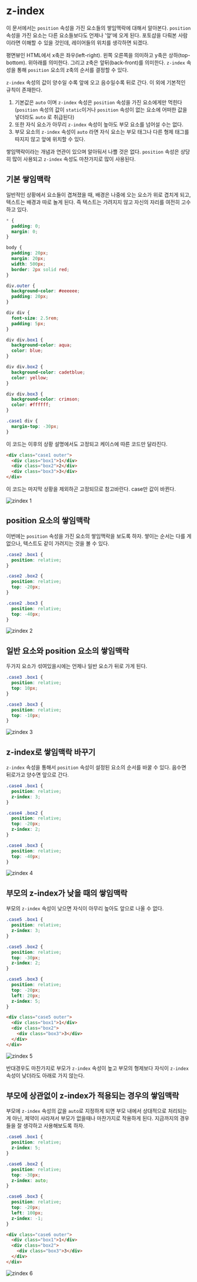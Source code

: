 # z-index
이 문서에서는 `position` 속성을 가진 요소들의 쌓임맥락에 대해서 알아본다. `position` 속성을 가진 요소는 다른 요소들보다도 언제나 '앞'에 오게 된다. 포토샵을 다뤄본 사람이라면 이해할 수 있을 것인데, 레이어들의 위치를 생각하면 되겠다.

평면뷰인 HTML에서 x축은 좌우(left-right). 왼쪽 오른쪽을 의미하고 y축은 상하(top-bottom). 위아래를 의미한다. 그리고 z축은 앞뒤(back-front)를 의미한다. `z-index` 속성을 통해 `position` 요소의 z축의 순서를 결정할 수 있다.

`z-index` 속성의 값이 양수일 수록 앞에 오고 음수일수록 뒤로 간다. 이 외에 기본적인 규칙이 존재한다.

1. 기본값은 `auto` 이며 `z-index` 속성은 `position` 속성을 가진 요소에게만 먹힌다(`position` 속성의 값이 `static`이거나 `position` 속성이 없는 요소에 어떠한 값을 넣더라도 `auto` 로 취급된다)
2. 또한 자식 요소가 아무리 `z-index` 속성이 높아도 부모 요소를 넘어설 수는 없다.
3. 부모 요소의 `z-index` 속성이 `auto` 라면 자식 요소는 부모 태그나 다른 형제 태그를 따지지 않고 앞에 위치할 수 있다.

쌓임맥락이라는 개념과 연관이 있으며 알아둬서 나쁠 것은 없다. `position` 속성은 상당히 많이 사용되고 `z-index` 속성도 마찬가지로 많이 사용된다.

## 기본 쌓임맥락
일반적인 상황에서 요소들이 겹쳐졌을 때, 배경은 나중에 오는 요소가 위로 겹치게 되고, 텍스트는 배경과 따로 놀게 된다. 즉 텍스트는 가려지지 않고 자신의 자리를 여전히 고수하고 있다.

```css
* {
  padding: 0;
  margin: 0;
}

body {
  padding: 20px;
  margin: 20px;
  width: 500px;
  border: 2px solid red;
}

div.outer {
  background-color: #eeeeee;
  padding: 20px;
}

div div {
  font-size: 2.5rem;
  padding: 5px;
}

div div.box1 {
  background-color: aqua;
  color: blue;
}

div div.box2 {
  background-color: cadetblue;
  color: yellow;
}

div div.box3 {
  background-color: crimson;
  color: #ffffff;
}

.case1 div {
  margin-top: -30px;
}
```

이 코드는 이후의 상황 설명에서도 고정되고 케이스에 따른 코드만 달라진다.

```html
<div class="case1 outer">
  <div class="box1">1</div>
  <div class="box2">2</div>
  <div class="box3">3</div>
</div>
```

이 코드는 마지막 상황을 제외하곤 고정되므로 참고바란다. case만 값이 바뀐다.

![zindex 1](https://drive.google.com/uc?export=view&id=1SUdc6zx3lSL3X9a5amFshpyhovhLN37U)

## position 요소의 쌓임맥락
이번에는 `position` 속성을 가진 요소의 쌓임맥락을 보도록 하자. 쌓이는 순서는 다를 게 없으나, 텍스트도 같이 가려지는 것을 볼 수 있다.

```css
.case2 .box1 {
  position: relative;
}

.case2 .box2 {
  position: relative;
  top: -20px;
}

.case2 .box3 {
  position: relative;
  top: -40px;
}
```

![zindex 2](https://drive.google.com/uc?export=view&id=1gHrz-Mvcc3kjIHqA-62Hjh_ENThU0q0V)

## 일반 요소와 position 요소의 쌓임맥락
두가지 요소가 섞여있을시에는 언제나 일반 요소가 뒤로 가게 된다.

```css
.case3 .box1 {
  position: relative;
  top: 10px;
}

.case3 .box3 {
  position: relative;
  top: -10px;
}
```

![zindex 3](https://drive.google.com/uc?export=view&id=1QT90e77XtdveUEzB6TJIuhdMt3V-9syj)

## z-index로 쌓임맥락 바꾸기
`z-index` 속성을 통해서 `position` 속성이 설정된 요소의 순서를 바꿀 수 있다. 음수면 뒤로가고 양수면 앞으로 간다.

```css
.case4 .box1 {
  position: relative;
  z-index: 3;
}

.case4 .box2 {
  position: relative;
  top: -20px;
  z-index: 2;
}

.case4 .box3 {
  position: relative;
  top: -40px;
}
```

![zindex 4](https://drive.google.com/uc?export=view&id=1Myd_1ep0B6SAe7zZMgzlyyEojvHuiv6O)

## 부모의 z-index가 낮을 때의 쌓임맥락
부모의 `z-index` 속성이 낮으면 자식이 아무리 높아도 앞으로 나올 수 없다.

```css
.case5 .box1 {
  position: relative;
  z-index: 3;
}

.case5 .box2 {
  position: relative;
  top: -30px;
  z-index: 2;
}

.case5 .box3 {
  position: relative;
  top: -20px;
  left: 20px;
  z-index: 5;
}
```

```html
<div class="case5 outer">
  <div class="box1">1</div>
  <div class="box2">
    <div class="box3">3</div>
  </div>
</div>
```

![zindex 5](https://drive.google.com/uc?export=view&id=1ReyzVFLW9r1z_DyOT4xb7dlZhmNFgQoI)

반대경우도 마찬가지로 부모가 `z-index` 속성이 높고 부모의 형제보다 자식이 `z-index` 속성이 낮더라도 아래로 가지 않는다.

## 부모에 상관없이 z-index가 적용되는 경우의 쌓임맥락
부모에 `z-index` 속성의 값을 `auto`로 지정하게 되면 부모 내에서 상대적으로 처리되는 게 아닌, 제약이 사라져서 부모가 없을때나 마찬가지로 작용하게 된다. 지금까지의 경우들을 잘 생각하고 사용해보도록 하자.

```css
.case6 .box1 {
  position: relative;
  z-index: 5;
}

.case6 .box2 {
  position: relative;
  top: -30px;
  z-index: auto;
}

.case6 .box3 {
  position: relative;
  top: -20px;
  left: 100px;
  z-index: -1;
}
```

```html
<div class="case6 outer">
  <div class="box1">1</div>
  <div class="box2">
    <div class="box3">3</div>
  </div>
</div>
```

![zindex 6](https://drive.google.com/uc?export=view&id=11NbN6MWIWHdE89vRAwfGfHm4sk-8YbZF)